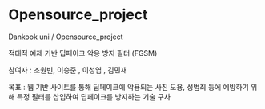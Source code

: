# Opensource_project
Dankook uni / Opensource_project

적대적 예제 기반 딥페이크 악용 방지 필터 (FGSM)

참여자 : 조원빈, 이승준 , 이성엽 , 김민재

목표 : 웹 기반 사이트를 통해 딥페이크에 악용되는 사진 도용, 성범죄 등에 예방하기 위해 특정 필터를 삽입하여 딥페이크를 방지하는 기술 구사
